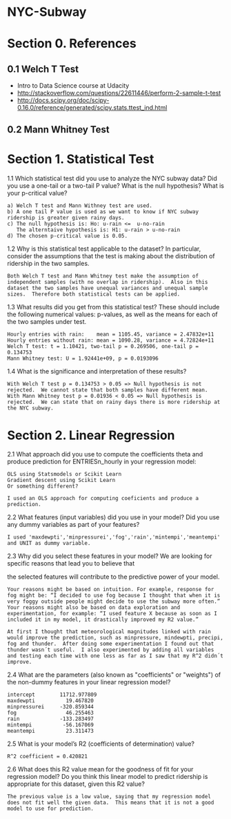 # NYC-Subway

# Section 0. References

## 0.1 Welch T Test
- Intro to Data Science course at Udacity
- http://stackoverflow.com/questions/22611446/perform-2-sample-t-test
- http://docs.scipy.org/doc/scipy-0.16.0/reference/generated/scipy.stats.ttest_ind.html

## 0.2 Mann Whitney Test


# Section 1. Statistical Test


1.1 Which statistical test did you use to analyze the NYC subway data? Did you use a one-tail or a two-tail P value? What is the null hypothesis? What is your p-critical value?
```
a) Welch T test and Mann Withney test are used.
b) A one tail P value is used as we want to know if NYC subway ridership is greater given rainy days.
c) The null hypothesis is: Ho: u-rain <=  u-no-rain
   The alterntaive hypothesis is: H1: u-rain > u-no-rain
d) The chosen p-critical value is 0.05.
```


1.2 Why is this statistical test applicable to the dataset? In particular, consider the assumptions that the test is making about the distribution of ridership in the two samples.
```
Both Welch T test and Mann Whitney test make the assumption of independent samples (with no overlap in ridership).  Also in this dataset the two samples have unequal variances and unequal sample sizes.  Therefore both statistical tests can be applied.
```

1.3 What results did you get from this statistical test? These should include the following numerical values: p-values, as well as the means for each of the two samples under test.
```
Hourly entries with rain:    mean = 1105.45, variance = 2.47832e+11
Hourly entries without rain: mean = 1090.28, variance = 4.72824e+11
Welch T test: t = 1.10421, two-tail p = 0.269506, one-tail p = 0.134753
Mann Whitney test: U = 1.92441e+09, p = 0.0193096
```

1.4 What is the significance and interpretation of these results?
```
With Welch T test p = 0.134753 > 0.05 => Null hypothesis is not rejected.  We cannot state that both samples have different mean.
With Mann Whitney test p = 0.01936 < 0.05 => Null hypothesis is rejected.  We can state that on rainy days there is more ridership at the NYC subway.
```


# Section 2. Linear Regression

2.1 What approach did you use to compute the coefficients theta and produce prediction for ENTRIESn_hourly in your regression model:

    OLS using Statsmodels or Scikit Learn
    Gradient descent using Scikit Learn
    Or something different?
```
I used an OLS approach for computing coeficients and produce a prediction.
```

2.2 What features (input variables) did you use in your model? Did you use any dummy variables as part of your features?
```
I used 'maxdewpti','minpressurei','fog','rain','mintempi','meantempi' and UNIT as dummy variable.
```
2.3 Why did you select these features in your model? We are looking for specific reasons that lead you to believe that

the selected features will contribute to the predictive power of your model.

    Your reasons might be based on intuition. For example, response for fog might be: “I decided to use fog because I thought that when it is very foggy outside people might decide to use the subway more often.”
    Your reasons might also be based on data exploration and experimentation, for example: “I used feature X because as soon as I included it in my model, it drastically improved my R2 value.”  

```
At first I thought that meteorological magnitudes linked with rain would improve the prediction, such as minpressure, mindewpti, precipi, fog and thunder.  After doing some experimentation I found out that thunder wasn´t useful.  I also experimented by adding all variables and testing each time with one less as far as I saw that my R^2 didn´t improve.
```

2.4 What are the parameters (also known as "coefficients" or "weights") of the non-dummy features in your linear regression model?
```
intercept        11712.977809
maxdewpti          19.467820
minpressurei     -320.859344
fog                46.255463
rain             -133.283497
mintempi          -56.167069
meantempi          23.311473
```

2.5 What is your model’s R2 (coefficients of determination) value?
```
R^2 coefficient = 0.420821
```

2.6 What does this R2 value mean for the goodness of fit for your regression model? Do you think this linear model to predict ridership is appropriate for this dataset, given this R2  value?
```
The previous value is a low value, saying that my regression model does not fit well the given data.  This means that it is not a good model to use for prediction.
```
